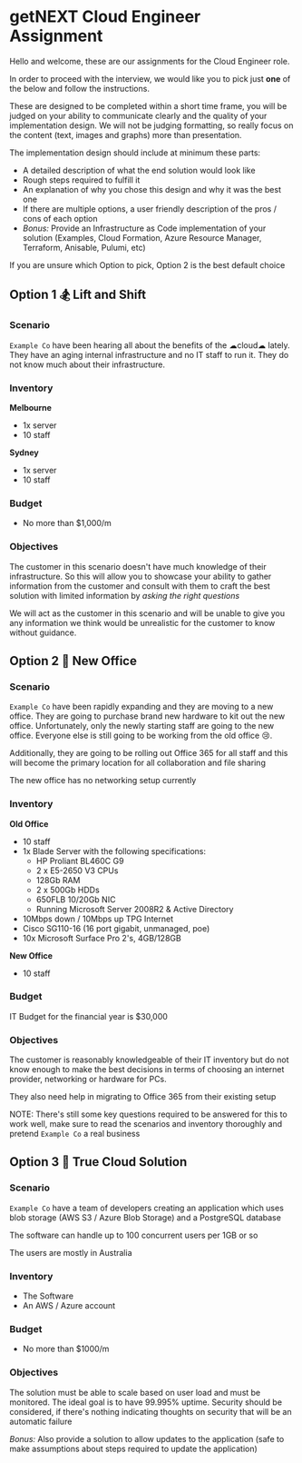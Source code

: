 # getNEXT Cloud Engineer Assignment

Hello and welcome, these are our assignments for the Cloud Engineer role.

In order to proceed with the interview, we would like you to pick just **one** of the below and follow the instructions.

These are designed to be completed within a short time frame, you will be judged on your ability to communicate clearly and
the quality of your implementation design. We will not be judging formatting, so really focus on the content (text, images and graphs) more than presentation.

The implementation design should include at minimum these parts:

- A detailed description of what the end solution would look like
- Rough steps required to fulfill it
- An explanation of why you chose this design and why it was the best one
- If there are multiple options, a user friendly description of the pros / cons of each option
- _Bonus:_ Provide an Infrastructure as Code implementation of your solution (Examples, Cloud Formation, Azure Resource Manager, Terraform, Anisable, Pulumi, etc)

If you are unsure which Option to pick, Option 2 is the best default choice

## Option 1 🏂 Lift and Shift

### Scenario

`Example Co` have been hearing all about the benefits of the ☁cloud☁ lately. They have an aging internal infrastructure and no IT staff to run it. They do not know much about their infrastructure.

### Inventory

**Melbourne**

- 1x server
- 10 staff

**Sydney**

- 1x server
- 10 staff

### Budget

- No more than \$1,000/m

### Objectives

The customer in this scenario doesn't have much knowledge of their infrastructure. So this will allow you to showcase your ability to gather information from the customer and consult with them to craft the best solution with limited information by _asking the right questions_

We will act as the customer in this scenario and will be unable to give you any information we think would be unrealistic for the customer to know without guidance.

## Option 2 🚴 New Office

### Scenario

`Example Co` have been rapidly expanding and they are moving to a new office. They are going to purchase brand new hardware to kit out the new office. Unfortunately, only the newly starting staff are going to the new office. Everyone else is still going to be working from the old office 😢.

Additionally, they are going to be rolling out Office 365 for all staff and this will become the primary location for all collaboration and file sharing

The new office has no networking setup currently

### Inventory

**Old Office**

- 10 staff
- 1x Blade Server with the following specifications:
  - HP Proliant BL460C G9
  - 2 x E5-2650 V3 CPUs
  - 128Gb RAM
  - 2 x 500Gb HDDs
  - 650FLB 10/20Gb NIC
  - Running Microsoft Server 2008R2 & Active Directory
- 10Mbps down / 10Mbps up TPG Internet
- Cisco SG110-16 (16 port gigabit, unmanaged, poe)
- 10x Microsoft Surface Pro 2's, 4GB/128GB

**New Office**

- 10 staff

### Budget

IT Budget for the financial year is \$30,000

### Objectives

The customer is reasonably knowledgeable of their IT inventory but do not know enough to make the best decisions in terms of choosing an internet provider, networking or hardware for PCs.

They also need help in migrating to Office 365 from their existing setup

NOTE: There's still some key questions required to be answered for this to work well, make sure to read the scenarios and inventory thoroughly and pretend `Example Co` a real business

## Option 3 🏓 True Cloud Solution

### Scenario

`Example Co` have a team of developers creating an application which uses blob storage (AWS S3 / Azure Blob Storage) and a PostgreSQL database

The software can handle up to 100 concurrent users per 1GB or so

The users are mostly in Australia

### Inventory

- The Software
- An AWS / Azure account

### Budget

- No more than \$1000/m

### Objectives

The solution must be able to scale based on user load and must be monitored. The ideal goal is to have 99.995% uptime. Security should be considered, if there's nothing indicating thoughts on security that will be an automatic failure

_Bonus:_ Also provide a solution to allow updates to the application (safe to make assumptions about steps required to update the application)
